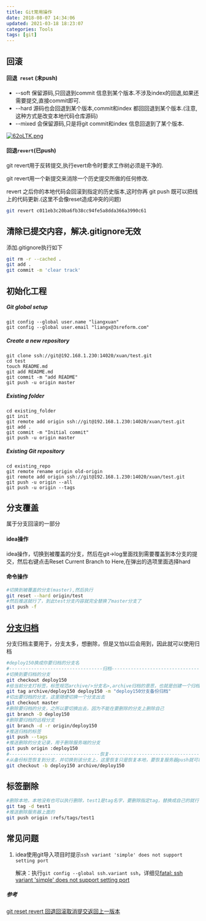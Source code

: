 ```yaml
---
title: Git常用操作
date: 2018-08-07 14:34:06
updated: 2021-03-18 18:23:07
categories: Tools
tags: [git]
---
```


## 回滚

#### 回退` reset` (未push)

* --soft  保留源码,只回退到commit 信息到某个版本.不涉及index的回退,如果还需要提交,直接commit即可.
* --hard 源码也会回退到某个版本,commit和index 都回回退到某个版本.(注意,这种方式是改变本地代码仓库源码) 
* --mixed 会保留源码,只是将git commit和index 信息回退到了某个版本.

[![62oLTK.png](https://s3.ax1x.com/2021/03/18/62oLTK.png)](https://imgtu.com/i/62oLTK)

#### 回退`revert`(已push)

git revert用于反转提交,执行evert命令时要求工作树必须是干净的. 

git revert用一个新提交来消除一个历史提交所做的任何修改.

revert 之后你的本地代码会回滚到指定的历史版本,这时你再 git push 既可以把线上的代码更新.(这里不会像reset造成冲突的问题)

```sh
git revert c011eb3c20ba6fb38cc94fe5a8dda366a3990c61
```

## 清除已提交内容，解决.gitignore无效

添加.gitignore执行如下

```bash
git rm -r --cached .
git add .
git commit -m 'clear track'
```

## 初始化工程

##### Git global setup

```
git config --global user.name "liangxuan"
git config --global user.email "liangx@3sreform.com"
```

##### Create a new repository

```
git clone ssh://git@192.168.1.230:14020/xuan/test.git
cd test
touch README.md
git add README.md
git commit -m "add README"
git push -u origin master
```

##### Existing folder

```
cd existing_folder
git init
git remote add origin ssh://git@192.168.1.230:14020/xuan/test.git
git add .
git commit -m "Initial commit"
git push -u origin master
```

##### Existing Git repository

```
cd existing_repo
git remote rename origin old-origin
git remote add origin ssh://git@192.168.1.230:14020/xuan/test.git
git push -u origin --all
git push -u origin --tags
```

## 分支覆盖

属于分支回滚的一部分

#### idea操作

idea操作，切换到被覆盖的分支，然后在git->log里面找到需要覆盖到本分支的提交，然后右键点击Reset Current Branch to Here,在弹出的选项里面选择hard

#### 命令操作

```bash
#切换到被覆盖的分支(master),然后执行
git reset --hard origin/test
#然后推送就行了，到此test分支内容就完全替换了master分支了
git push -f
```

## [分支归档](https://stackoverflow.com/questions/1307114/how-can-i-archive-git-branches)

分支归档主要用于，分支太多，想删除，但是又怕以后会用到，因此就可以使用归档

```bash
#deploy150换成你要归档的分支名
#----------------------------------归档--------------------------------------
#切换到要归档的分支
git checkout deploy150 
#给当前分支打标签，标签规范archive/>分支名>,archive归档的意思，也就是创建一个归档标签，-m注释参数可选
git tag archive/deploy150 deploy150 -m "deploy150分支备份归档"
#切出要归档的分支，这里随便切换一个分支出去
git checkout master
#删除要归档的分支，之所以要切换出去，因为不能在要删除的分支上删除自己
git branch -D deploy150
#删除要归档的远程分支
git branch -d -r origin/deploy150 
#推送归档的标签
git push --tags 
#推送删除的分支记录，用于删除服务端的分支
git push origin :deploy150 
#---------------------------------恢复---------------------------------------
#从备份标签恢复到分支，并切换到该分支上，这里恢复只是恢复本地，要恢复服务器push就可以了
git checkout -b deploy150 archive/deploy150
```

## 标签删除

```bash
#删除本地，本地没有也可以执行删除，test1是tag名字，要删除指定tag，替换成自己的就行
git tag -d test1
#推送删除服务器上面的
git push origin :refs/tags/test1
```

## 常见问题

1. idea使用git导入项目时提示`ssh variant 'simple' does not support setting port`

   解决：执行`git config --global ssh.variant ssh`，详细见[fatal: ssh variant 'simple' does not support setting port](https://stackoverflow.com/questions/48417505/fatal-ssh-variant-simple-does-not-support-setting-port)



##### 参考

[git reset revert 回退回滚取消提交返回上一版本](http://yijiebuyi.com/blog/8f985d539566d0bf3b804df6be4e0c90.html)